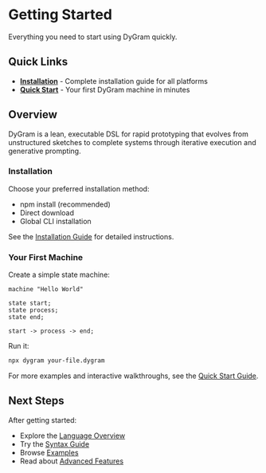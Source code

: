 # Getting Started

Everything you need to start using DyGram quickly.

## Quick Links

- **[Installation](installation.md)** - Complete installation guide for all platforms
- **[Quick Start](../QuickStart.mdx)** - Your first DyGram machine in minutes

## Overview

DyGram is a lean, executable DSL for rapid prototyping that evolves from unstructured sketches to complete systems through iterative execution and generative prompting.

### Installation

Choose your preferred installation method:
- npm install (recommended)
- Direct download
- Global CLI installation

See the [Installation Guide](installation.md) for detailed instructions.

### Your First Machine

Create a simple state machine:

```dy
machine "Hello World"

state start;
state process;
state end;

start -> process -> end;
```

Run it:
```bash
npx dygram your-file.dygram
```

For more examples and interactive walkthroughs, see the [Quick Start Guide](../QuickStart.mdx).

## Next Steps

After getting started:
- Explore the [Language Overview](../guides/language-overview.md)
- Try the [Syntax Guide](../guides/syntax-guide.md)
- Browse [Examples](../examples/README.md)
- Read about [Advanced Features](../guides/advanced-features.md)
